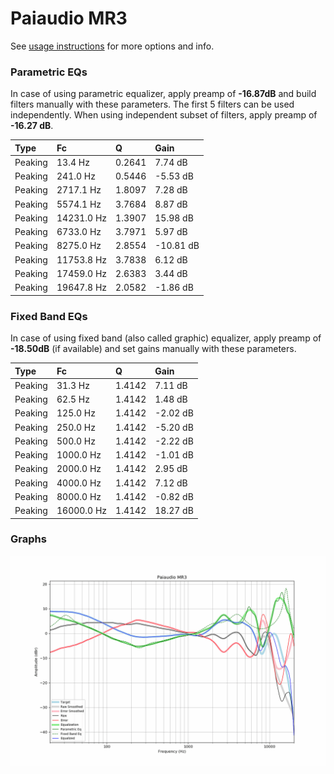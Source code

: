 # Paiaudio MR3
See [usage instructions](https://github.com/jaakkopasanen/AutoEq#usage) for more options and info.

### Parametric EQs
In case of using parametric equalizer, apply preamp of **-16.87dB** and build filters manually
with these parameters. The first 5 filters can be used independently.
When using independent subset of filters, apply preamp of **-16.27 dB**.

| Type    | Fc         |      Q | Gain      |
|:--------|:-----------|:-------|:----------|
| Peaking | 13.4 Hz    | 0.2641 | 7.74 dB   |
| Peaking | 241.0 Hz   | 0.5446 | -5.53 dB  |
| Peaking | 2717.1 Hz  | 1.8097 | 7.28 dB   |
| Peaking | 5574.1 Hz  | 3.7684 | 8.87 dB   |
| Peaking | 14231.0 Hz | 1.3907 | 15.98 dB  |
| Peaking | 6733.0 Hz  | 3.7971 | 5.97 dB   |
| Peaking | 8275.0 Hz  | 2.8554 | -10.81 dB |
| Peaking | 11753.8 Hz | 3.7838 | 6.12 dB   |
| Peaking | 17459.0 Hz | 2.6383 | 3.44 dB   |
| Peaking | 19647.8 Hz | 2.0582 | -1.86 dB  |

### Fixed Band EQs
In case of using fixed band (also called graphic) equalizer, apply preamp of **-18.50dB**
(if available) and set gains manually with these parameters.

| Type    | Fc         |      Q | Gain     |
|:--------|:-----------|:-------|:---------|
| Peaking | 31.3 Hz    | 1.4142 | 7.11 dB  |
| Peaking | 62.5 Hz    | 1.4142 | 1.48 dB  |
| Peaking | 125.0 Hz   | 1.4142 | -2.02 dB |
| Peaking | 250.0 Hz   | 1.4142 | -5.20 dB |
| Peaking | 500.0 Hz   | 1.4142 | -2.22 dB |
| Peaking | 1000.0 Hz  | 1.4142 | -1.01 dB |
| Peaking | 2000.0 Hz  | 1.4142 | 2.95 dB  |
| Peaking | 4000.0 Hz  | 1.4142 | 7.12 dB  |
| Peaking | 8000.0 Hz  | 1.4142 | -0.82 dB |
| Peaking | 16000.0 Hz | 1.4142 | 18.27 dB |

### Graphs
![](./Paiaudio%20MR3.png)